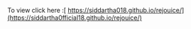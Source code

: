 To view click here :[ https://siddartha018.github.io/rejouice/](https://siddartha0fficial18.github.io/rejouice/)
